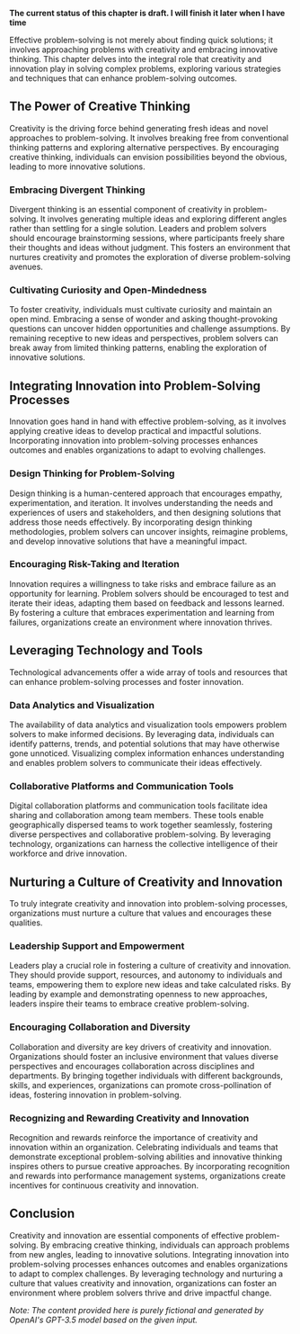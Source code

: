 **The current status of this chapter is draft. I will finish it later when I have time**

Effective problem-solving is not merely about finding quick solutions; it involves approaching problems with creativity and embracing innovative thinking. This chapter delves into the integral role that creativity and innovation play in solving complex problems, exploring various strategies and techniques that can enhance problem-solving outcomes.

The Power of Creative Thinking
------------------------------

Creativity is the driving force behind generating fresh ideas and novel approaches to problem-solving. It involves breaking free from conventional thinking patterns and exploring alternative perspectives. By encouraging creative thinking, individuals can envision possibilities beyond the obvious, leading to more innovative solutions.

### Embracing Divergent Thinking

Divergent thinking is an essential component of creativity in problem-solving. It involves generating multiple ideas and exploring different angles rather than settling for a single solution. Leaders and problem solvers should encourage brainstorming sessions, where participants freely share their thoughts and ideas without judgment. This fosters an environment that nurtures creativity and promotes the exploration of diverse problem-solving avenues.

### Cultivating Curiosity and Open-Mindedness

To foster creativity, individuals must cultivate curiosity and maintain an open mind. Embracing a sense of wonder and asking thought-provoking questions can uncover hidden opportunities and challenge assumptions. By remaining receptive to new ideas and perspectives, problem solvers can break away from limited thinking patterns, enabling the exploration of innovative solutions.

Integrating Innovation into Problem-Solving Processes
-----------------------------------------------------

Innovation goes hand in hand with effective problem-solving, as it involves applying creative ideas to develop practical and impactful solutions. Incorporating innovation into problem-solving processes enhances outcomes and enables organizations to adapt to evolving challenges.

### Design Thinking for Problem-Solving

Design thinking is a human-centered approach that encourages empathy, experimentation, and iteration. It involves understanding the needs and experiences of users and stakeholders, and then designing solutions that address those needs effectively. By incorporating design thinking methodologies, problem solvers can uncover insights, reimagine problems, and develop innovative solutions that have a meaningful impact.

### Encouraging Risk-Taking and Iteration

Innovation requires a willingness to take risks and embrace failure as an opportunity for learning. Problem solvers should be encouraged to test and iterate their ideas, adapting them based on feedback and lessons learned. By fostering a culture that embraces experimentation and learning from failures, organizations create an environment where innovation thrives.

Leveraging Technology and Tools
-------------------------------

Technological advancements offer a wide array of tools and resources that can enhance problem-solving processes and foster innovation.

### Data Analytics and Visualization

The availability of data analytics and visualization tools empowers problem solvers to make informed decisions. By leveraging data, individuals can identify patterns, trends, and potential solutions that may have otherwise gone unnoticed. Visualizing complex information enhances understanding and enables problem solvers to communicate their ideas effectively.

### Collaborative Platforms and Communication Tools

Digital collaboration platforms and communication tools facilitate idea sharing and collaboration among team members. These tools enable geographically dispersed teams to work together seamlessly, fostering diverse perspectives and collaborative problem-solving. By leveraging technology, organizations can harness the collective intelligence of their workforce and drive innovation.

Nurturing a Culture of Creativity and Innovation
------------------------------------------------

To truly integrate creativity and innovation into problem-solving processes, organizations must nurture a culture that values and encourages these qualities.

### Leadership Support and Empowerment

Leaders play a crucial role in fostering a culture of creativity and innovation. They should provide support, resources, and autonomy to individuals and teams, empowering them to explore new ideas and take calculated risks. By leading by example and demonstrating openness to new approaches, leaders inspire their teams to embrace creative problem-solving.

### Encouraging Collaboration and Diversity

Collaboration and diversity are key drivers of creativity and innovation. Organizations should foster an inclusive environment that values diverse perspectives and encourages collaboration across disciplines and departments. By bringing together individuals with different backgrounds, skills, and experiences, organizations can promote cross-pollination of ideas, fostering innovation in problem-solving.

### Recognizing and Rewarding Creativity and Innovation

Recognition and rewards reinforce the importance of creativity and innovation within an organization. Celebrating individuals and teams that demonstrate exceptional problem-solving abilities and innovative thinking inspires others to pursue creative approaches. By incorporating recognition and rewards into performance management systems, organizations create incentives for continuous creativity and innovation.

Conclusion
----------

Creativity and innovation are essential components of effective problem-solving. By embracing creative thinking, individuals can approach problems from new angles, leading to innovative solutions. Integrating innovation into problem-solving processes enhances outcomes and enables organizations to adapt to complex challenges. By leveraging technology and nurturing a culture that values creativity and innovation, organizations can foster an environment where problem solvers thrive and drive impactful change.

*Note: The content provided here is purely fictional and generated by OpenAI's GPT-3.5 model based on the given input.*
